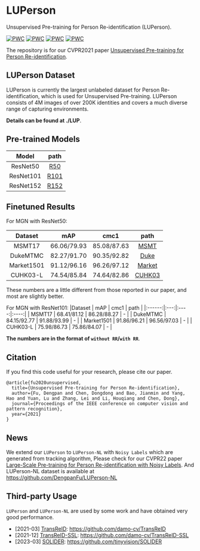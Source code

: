 # LUPerson
Unsupervised Pre-training for Person Re-identification (LUPerson).

[![PWC](https://img.shields.io/endpoint.svg?url=https://paperswithcode.com/badge/unsupervised-pre-training-for-person-re/person-re-identification-on-msmt17)](https://paperswithcode.com/sota/person-re-identification-on-msmt17?p=unsupervised-pre-training-for-person-re)
[![PWC](https://img.shields.io/endpoint.svg?url=https://paperswithcode.com/badge/unsupervised-pre-training-for-person-re/person-re-identification-on-dukemtmc-reid)](https://paperswithcode.com/sota/person-re-identification-on-dukemtmc-reid?p=unsupervised-pre-training-for-person-re)
[![PWC](https://img.shields.io/endpoint.svg?url=https://paperswithcode.com/badge/unsupervised-pre-training-for-person-re/person-re-identification-on-market-1501)](https://paperswithcode.com/sota/person-re-identification-on-market-1501?p=unsupervised-pre-training-for-person-re)
[![PWC](https://img.shields.io/endpoint.svg?url=https://paperswithcode.com/badge/unsupervised-pre-training-for-person-re/person-re-identification-on-cuhk03-labeled)](https://paperswithcode.com/sota/person-re-identification-on-cuhk03-labeled?p=unsupervised-pre-training-for-person-re)

The repository is for our CVPR2021 paper [Unsupervised Pre-training for Person Re-identification](https://arxiv.org/abs/2012.03753).

## LUPerson Dataset
LUPerson is currently the largest unlabeled dataset for Person Re-identification, which is used for Unsupervised Pre-training. LUPerson consists of 4M images of over 200K identities and covers a much diverse range of capturing environments. 

**Details can be found at ./LUP**.

## Pre-trained Models
| Model | path |
| :------: | :------: |
| ResNet50 | [R50](https://drive.google.com/file/d/1pFyAdt9BOZCtzaLiE-W3CsX_kgWABKK6/view?usp=sharing) |
| ResNet101 | [R101](https://drive.google.com/file/d/1Ckn0iVtx-IhGQackRECoMR7IVVr4FC5h/view?usp=sharing) |
| ResNet152 | [R152](https://drive.google.com/file/d/1nGGatER6--ZTHdcTryhWEqKRKYU-Mrl_/view?usp=sharing) |

## Finetuned Results
For MGN with ResNet50:

|Dataset | mAP | cmc1 | path |
|:------:|:---:|:----:|:----:|
| MSMT17 | 66.06/79.93 | 85.08/87.63 | [MSMT](https://drive.google.com/file/d/1bV27gwAsX8L3a3yhLoxAJueqrGmQTodV/view?usp=sharing) |
| DukeMTMC | 82.27/91.70 | 90.35/92.82 | [Duke](https://drive.google.com/file/d/1leUezGnwFu8LKG2N8Ifd2Ii9utlJU5g4/view?usp=sharing) |
| Market1501 | 91.12/96.16 | 96.26/97.12 | [Market](https://drive.google.com/file/d/1AlXgY5bI0Lj7HClfNsl3RR8uPi2nq6Zn/view?usp=sharing) |
| CUHK03-L | 74.54/85.84 | 74.64/82.86 | [CUHK03](https://drive.google.com/file/d/1BQ-zeEgZPud77OtliM9md8Z2lTz11HNh/view?usp=sharing)|

These numbers are a little different from those reported in our paper, and most are slightly better.

For MGN with ResNet101:
|Dataset | mAP | cmc1 | path |
|:------:|:---:|:----:|:----:|
| MSMT17 | 68.41/81.12 | 86.28/88.27 | - |
| DukeMTMC | 84.15/92.77 | 91.88/93.99 | - |
| Market1501 | 91.86/96.21 | 96.56/97.03 | - |
| CUHK03-L | 75.98/86.73 | 75.86/84.07 | - |

**The numbers are in the format of `without RR`/`with RR`**.


## Citation
If you find this code useful for your research, please cite our paper.
```
@article{fu2020unsupervised,
  title={Unsupervised Pre-training for Person Re-identification},
  author={Fu, Dengpan and Chen, Dongdong and Bao, Jianmin and Yang, Hao and Yuan, Lu and Zhang, Lei and Li, Houqiang and Chen, Dong},
  journal={Proceedings of the IEEE conference on computer vision and pattern recognition},
  year={2021}
}
```

## News
We extend our `LUPerson` to `LUPerson-NL` with `Noisy Labels` which are generated from tracking algorithm, Please check for our CVPR22 paper [Large-Scale Pre-training for Person Re-identification with Noisy Labels](https://arxiv.org/abs/2203.16533). And LUPerson-NL dataset is available at https://github.com/DengpanFu/LUPerson-NL


## Third-party Usage
`LUPerson` and `LUPerson-NL` are used by some work and have obtained very good performance.
* [2021-03] [TransReID](https://openaccess.thecvf.com/content/ICCV2021/papers/He_TransReID_Transformer-Based_Object_Re-Identification_ICCV_2021_paper.pdf): https://github.com/damo-cv/TransReID
* [2021-12] [TransReID-SSL](https://arxiv.org/pdf/2111.12084.pdf): https://github.com/damo-cv/TransReID-SSL
* [2023-03] [SOLIDER](https://arxiv.org/abs/2303.17602): https://github.com/tinyvision/SOLIDER
